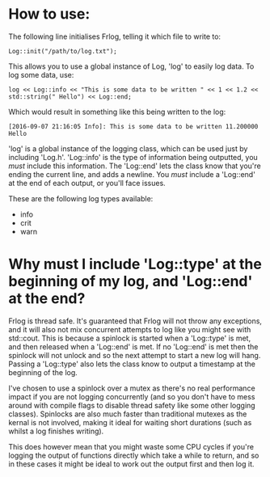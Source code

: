 # How to use:

The following line initialises Frlog, telling it which file to write to:
```
Log::init("/path/to/log.txt");
```

This allows you to use a global instance of Log, 'log' to easily log data. To log some data, use:
```
log << Log::info << "This is some data to be written " << 1 << 1.2 << std::string(" Hello") << Log::end;
```
Which would result in something like this being written to the log:
```
[2016-09-07 21:16:05 Info]: This is some data to be written 11.200000 Hello
```

'log' is a global instance of the logging class, which can be used just by including 'Log.h'. 'Log::info' is the type of information being outputted, you *must* include this information. The 'Log::end' lets the class know that you're ending the current line, and adds a newline. You *must* include a 'Log::end' at the end of each output, or you'll face issues.

These are the following log types available:
- info
- crit
- warn

# Why must I include 'Log::type' at the beginning of my log, and 'Log::end' at the end?

Frlog is thread safe. It's guaranteed that Frlog will not throw any exceptions, and it will also not mix concurrent attempts to log like you might see with std::cout. This is because a spinlock is started when a 'Log::type' is met, and then released when a 'Log::end' is met. If no 'Log::end' is met then the spinlock will not unlock and so the next attempt to start a new log will hang. Passing a 'Log::type' also lets the class know to output a timestamp at the beginning of the log.

I've chosen to use a spinlock over a mutex as there's no real performance impact if you are not logging concurrently (and so you don't have to mess around with compile flags to disable thread safety like some other logging classes). Spinlocks are also much faster than traditional mutexes as the kernal is not involved, making it ideal for waiting short durations (such as whilst a log finishes writing).

This does however mean that you might waste some CPU cycles if you're logging the output of functions directly which take a while to return, and so in these cases it might be ideal to work out the output first and then log it.
